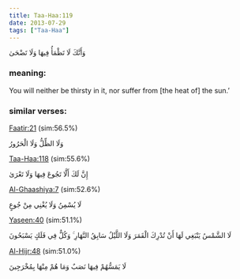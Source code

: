 ```yaml
---
title: Taa-Haa:119
date: 2013-07-29
tags: ["Taa-Haa"]
---
```

وَأَنَّكَ لَا تَظْمَأُ فِيهَا وَلَا تَضْحَىٰ
### meaning: 
You will neither be thirsty in it, nor suffer from [the heat of] the sun.’
### similar verses: 

[Faatir:21](/35/21) (sim:56.5%)

وَلَا الظِّلُّ وَلَا الْحَرُورُ

[Taa-Haa:118](/20/118) (sim:55.6%)

إِنَّ لَكَ أَلَّا تَجُوعَ فِيهَا وَلَا تَعْرَىٰ

[Al-Ghaashiya:7](/88/7) (sim:52.6%)

لَا يُسْمِنُ وَلَا يُغْنِي مِنْ جُوعٍ

[Yaseen:40](/36/40) (sim:51.1%)

لَا الشَّمْسُ يَنْبَغِي لَهَا أَنْ تُدْرِكَ الْقَمَرَ وَلَا اللَّيْلُ سَابِقُ النَّهَارِ ۚ وَكُلٌّ فِي فَلَكٍ يَسْبَحُونَ

[Al-Hijr:48](/15/48) (sim:51.0%)

لَا يَمَسُّهُمْ فِيهَا نَصَبٌ وَمَا هُمْ مِنْهَا بِمُخْرَجِينَ
